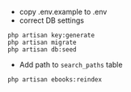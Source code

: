 - copy .env.example to .env
- correct DB settings
```
php artisan key:generate
php artisan migrate
php artisan db:seed
```
- Add path to ```search_paths``` table
```
php artisan ebooks:reindex
```
